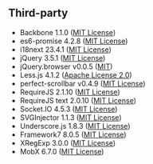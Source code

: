 ﻿## Third-party

* Backbone 1.1.0 ([MIT License](https://github.com/jashkenas/backbone/blob/master/LICENSE))
* es6-promise 4.2.8 ([MIT License](https://github.com/stefanpenner/es6-promise/blob/master/LICENSE))
* i18next 23.4.1 ([MIT License](https://github.com/i18next/i18next/blob/master/LICENSE))
* jQuery 3.5.1 ([MIT License](https://github.com/jquery/jquery/blob/master/LICENSE.txt))
* jQuery.browser v0.0.5 ([MIT](https://github.com/gabceb/jquery-browser-plugin/blob/master/MIT-LICENSE.txt))
* Less.js 4.1.2 ([Apache License 2.0](https://github.com/less/less.js/blob/master/LICENSE))
* perfect-scrollbar v0.4.9 ([MIT License](https://github.com/mdbootstrap/perfect-scrollbar/blob/main/LICENSE))
* RequireJS 2.1.10 ([MIT License](https://github.com/requirejs/requirejs/blob/master/LICENSE))
* RequireJS text 2.0.10 ([MIT License](https://github.com/requirejs/text/blob/master/LICENSE))
* Socket.IO 4.5.3 ([MIT License](https://github.com/socketio/socket.io/blob/main/LICENSE))
* SVGInjector 1.1.3 ([MIT License](https://github.com/iconic/SVGInjector/blob/master/LICENSE))
* Underscore.js 1.8.3 ([MIT License](https://github.com/jashkenas/underscore/blob/master/LICENSE))
* Framework7 8.0.5 ([MIT License](https://github.com/framework7io/framework7/blob/master/LICENSE))
* XRegExp 3.0.0 ([MIT License](https://github.com/slevithan/xregexp/blob/master/LICENSE))
* MobX 6.7.0 ([MIT License](https://github.com/mobxjs/mobx/blob/main/LICENSE))

